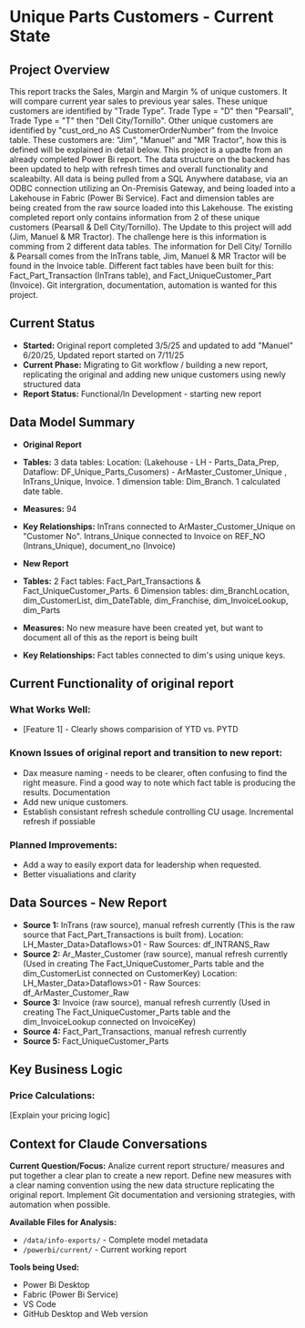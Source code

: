 # Unique Parts Customers - Current State

## Project Overview
This report tracks the Sales, Margin and Margin % of unique customers. It will compare current year sales to previous year sales. These unique customers are identified by "Trade Type". Trade Type = "D" then "Pearsall", Trade Type = "T" then "Dell City/Tornillo". Other unique customers are identified by "cust_ord_no AS CustomerOrderNumber" from the Invoice table. These customers are: "Jim", "Manuel" and "MR Tractor", how this is defined will be explained in detail below. This project is a upadte from an already completed Power Bi report. The data structure on the backend has been updated to help with refresh times and overall functionality and scaleabilty. All data is being pulled from a SQL Anywhere database, via an ODBC connection utilizing an On-Premisis Gateway, and being loaded into a Lakehouse in Fabric (Power Bi Service). Fact and dimension tables are being created from the raw source loaded into this Lakehouse. The existing completed report only contains information from 2 of these unique customers (Pearsall & Dell City/Tornillo). The Update to this project will add (Jim, Manuel & MR Tractor). The challenge here is this information is comming from 2 different data tables. The information for Dell City/ Tornillo & Pearsall comes from the InTrans table, Jim, Manuel & MR Tractor will be found in the Invoice table. Different fact tables have been built for this: Fact_Part_Transaction (InTrans table), and Fact_UniqueCustomer_Part (Invoice). Git intergration, documentation, automation is wanted for this project.       

## Current Status
- **Started:** Original report completed 3/5/25 and updated to add "Manuel" 6/20/25, Updated report started on 7/11/25
- **Current Phase:** Migrating to Git workflow / building a new report, replicating the original and adding new unique customers using newly structured data
- **Report Status:** Functional/In Development - starting new report

## Data Model Summary
- **Original Report**
- **Tables:** 3 data tables: Location: (Lakehouse - LH - Parts_Data_Prep, Dataflow: DF_Unique_Parts_Cusomers) - ArMaster_Customer_Unique , InTrans_Unique, Invoice. 1 dimension table: Dim_Branch. 1 calculated date table.
- **Measures:** 94
- **Key Relationships:** InTrans connected to ArMaster_Customer_Unique on "Customer No". Intrans_Unique connected to Invoice on REF_NO (Intrans_Unique), document_no (Invoice)

- **New Report**
- **Tables:** 2 Fact tables: Fact_Part_Transactions & Fact_UniqueCustomer_Parts. 6 Dimension tables: dim_BranchLocation, dim_CustomerList, dim_DateTable, dim_Franchise, dim_InvoiceLookup, dim_Parts
- **Measures:** No new measure have been created yet, but want to document all of this as the report is being built
- **Key Relationships:** Fact tables connected to dim's using unique keys. 

## Current Functionality of original report
### What Works Well:
- [Feature 1] - Clearly shows comparision of YTD vs. PYTD 

### Known Issues of original report and transition to new report:
- Dax measure naming - needs to be clearer, often confusing to find the right measure. Find a good way to note which fact table is producing the results. Documentation 
- Add new unique customers.
- Establish consistant refresh schedule controlling CU usage. Incremental refresh if possiable

### Planned Improvements:
- Add a way to easily export data for leadership when requested.
- Better visualiations and clarity

## Data Sources - New Report
- **Source 1:** InTrans (raw source), manual refresh currently (This is the raw source that Fact_Part_Transactions is built from). Location: LH_Master_Data>Dataflows>01 - Raw Sources: df_INTRANS_Raw
- **Source 2:** Ar_Master_Customer (raw source), manual refresh currently (Used in creating The Fact_UniqueCustomer_Parts table and the dim_CustomerList connected on CustomerKey) Location: LH_Master_Data>Dataflows>01 - Raw Sources: df_ArMaster_Customer_Raw
- **Source 3:** Invoice (raw source), manual refresh currently (Used in creating The Fact_UniqueCustomer_Parts table and the dim_InvoiceLookup connected on InvoiceKey)
- **Source 4:** Fact_Part_Transactions, manual refresh currently
- **Source 5:** Fact_UniqueCustomer_Parts

## Key Business Logic
### Price Calculations:
[Explain your pricing logic]


## Context for Claude Conversations
**Current Question/Focus:** Analize current report structure/ measures and put together a clear plan to create a new report. Define new measures with a clear naming convention using the new data structure replicating the original report. Implement Git documentation and versioning strategies, with automation when possible.  

**Available Files for Analysis:**
- `/data/info-exports/` - Complete model metadata
- `/powerbi/current/` - Current working report


**Tools being Used:**
- Power Bi Desktop
- Fabric (Power Bi Service)
- VS Code
- GitHub Desktop and Web version
